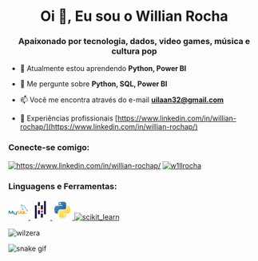 <h1 align="center">Oi 👋, Eu sou o Willian Rocha</h1>
<h3 align="center">Apaixonado por tecnologia, dados, video games, música e cultura pop</h3>

- 🌱 Atualmente estou aprendendo **Python, Power BI**

- 💬 Me pergunte sobre **Python, SQL, Power BI**

- 📫 Você me encontra através do e-mail **uilaan32@gmail.com**

- 📄 Experiências profissionais [https://www.linkedin.com/in/willian-rochap/](https://www.linkedin.com/in/willian-rochap/)

<h3 align="left">Conecte-se comigo:</h3>
<p align="left">
<a href="https://www.linkedin.com/in/willian-rochap/" target="blank"><img align="center" src="https://raw.githubusercontent.com/rahuldkjain/github-profile-readme-generator/master/src/images/icons/Social/linked-in-alt.svg" alt="https://www.linkedin.com/in/willian-rochap/" height="30" width="40" /></a>
<a href="https://instagram.com/w1llrocha" target="blank"><img align="center" src="https://raw.githubusercontent.com/rahuldkjain/github-profile-readme-generator/master/src/images/icons/Social/instagram.svg" alt="w1llrocha" height="30" width="40" /></a>
</p>

<h3 align="left">Linguagens e Ferramentas:</h3>
<p align="left"> <a href="https://www.mysql.com/" target="_blank" rel="noreferrer"> <img src="https://raw.githubusercontent.com/devicons/devicon/master/icons/mysql/mysql-original-wordmark.svg" alt="mysql" width="40" height="40"/> </a> <a href="https://pandas.pydata.org/" target="_blank" rel="noreferrer"> <img src="https://raw.githubusercontent.com/devicons/devicon/2ae2a900d2f041da66e950e4d48052658d850630/icons/pandas/pandas-original.svg" alt="pandas" width="40" height="40"/> </a> <a href="https://www.python.org" target="_blank" rel="noreferrer"> <img src="https://raw.githubusercontent.com/devicons/devicon/master/icons/python/python-original.svg" alt="python" width="40" height="40"/> </a> <a href="https://scikit-learn.org/" target="_blank" rel="noreferrer"> <img src="https://upload.wikimedia.org/wikipedia/commons/0/05/Scikit_learn_logo_small.svg" alt="scikit_learn" width="40" height="40"/> </a> </p>

<p><img align="center" src="https://github-readme-stats.vercel.app/api/top-langs?username=wilzera&show_icons=true&locale=en&layout=compact" alt="wilzera" /></p>


<!--
**wilzera/wilzera** is a ✨ _special_ ✨ repository because its `README.md` (this file) appears on your GitHub profile.

Here are some ideas to get you started:

- 🔭 I’m currently working on ...
- 🌱 I’m currently learning ...
- 👯 I’m looking to collaborate on ...
- 🤔 I’m looking for help with ...
- 💬 Ask me about ...
- 📫 How to reach me: ...
- 😄 Pronouns: ...
- ⚡ Fun fact: ...
-->
![snake gif](https://github.com/wilzera/wilzera/blob/output/github-contribution-grid-snake.svg)
